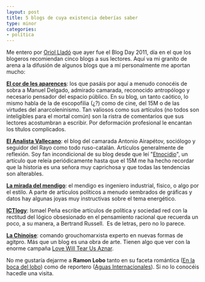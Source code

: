 ```yaml
---
layout: post
title: 5 blogs de cuya existencia deberías saber
type: minor
categories:
- política
---
```

<p>Me entero por <a href="http://blocs.mesvilaweb.cat/node/view/id/203918">Oriol Lladó</a> que ayer fue el Blog Day 2011, día en el que los blogeros recomiendan cinco blogs a sus lectores. Aquí va mi granito de arena a la difusión de algunos blogs que a mí personalmente me aportan mucho:</p>
<p><a href="http://manueldelgadoruiz.blogspot.com/"><strong>El cor de les aparences</strong></a>: los que pasáis por aquí a menudo conocéis de sobra a Manuel Delgado, admirado camarada, reconocido antropólogo y necesario pensador del espacio público. En su blog, un tanto caótico, lo mismo habla de la de escopofilia (¿?) como de cine, del 15M o de las virtudes del anarcoleninismo. Tan valiosos como sus artículos (no todos son inteligibles para el mortal común) son la ristra de comentarios que sus lectores acostumbran a escribir. Por deformación profesional le encantan los títulos complicados.</p>
<p><strong><a href="http://elanalistavallecano.blogspot.com/">El Analista Vallecano</a></strong>: el blog del camarada Antonio Airapétov, sociólogo y seguidor del Rayo como todo ruso-catalán. Artículos generalmente de reflexión. Soy fan incondicional de su blog desde que leí "<a href="http://elanalistavallecano.blogspot.com/2011/01/etnocidio.html">Etnocidio</a>", un artículo que releía periódicamente hasta que el 15M me ha hecho recordar que la historia es una señora muy caprichosa y que todas las tendencias son alterables.</p>
<p><strong><a href="http://esmola.wordpress.com/">La mirada del mendigo</a></strong>: el mendigo es ingeniero industrial, físico, o algo por el estilo. A parte de artículos políticos a menudo sembrados de gráficas y datos hay algunas joyas muy instructivas sobre el tema energético.</p>
<p><strong><a href="http://ictlogy.net/sociedadred/">ICTlogy</a></strong>: Ismael Peña escribe artículos de política y sociedad red con la rectitud del lógico obsesionado en el pensamiento racional que recuerda un poco, a su manera, a Bertrand Russell.  Es de letras, pero no lo parece.</p>
<p><strong><a href="http://lachinoise.net/">La Chinoise</a></strong>: comando grouchomarxista experto en nuevas formas de agitpro. Más que un blog es una obra de arte. Tienen algo que ver con la enorme campaña <a href="http://lovewilltearusaznar.tumblr.com/">Love Will Tear Us Aznar</a>.</p>
<p>No me gustaría dejarme a <strong>Ramon Lobo</strong> tanto en su faceta romántica (<a href="http://www.ramonlobo.com/">En la boca del lobo</a>) como de reportero (<a href="http://blogs.elpais.com/aguas-internacionales/">Aguas Internacionales</a>). Si no lo conocéis hacedle una visita.</p>
